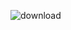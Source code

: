 ![download](https://github.com/erent8/HackerRank-Python-Solution/assets/86615310/9a27d08f-ac72-424c-9524-0ccc737fa2b1)
